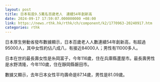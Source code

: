 ```yaml
---
layout: post
title: 日本有逾9.5萬名百歲老人　連續54年創新高
date: 2024-09-17 17:59:07.000000000 +08:00
link: https://news.rthk.hk/rthk/ch/component/k2/1770963-20240917.htm
categories: rthk
---
```


日本厚生勞動省發布數據顯示，日本百歲老人人數連續54年創新高，有超過95000人，其中女性約佔八成八，有接近84000人；男性有11000多人。
 
日本在世的最長壽女性是糸岡富子，今年116歲，住在兵庫縣蘆屋市。最長壽男性是水野清隆，今年110歲，住在靜岡縣磐田市。
 
數據又顯示，去年日本女性平均壽命是87.14歲，男性是81.09歲。
